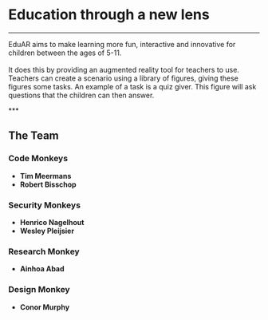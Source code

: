 # Education through a new lens
***
<p>EduAR aims to make learning more fun, interactive and innovative for children between the ages of 5-11.
<br/><br/>
It does this by providing an augmented reality tool for teachers to use. Teachers can create a scenario using a library of figures, giving these figures some tasks. An  example of a task is a quiz giver. This figure will ask questions that the children can then answer.</p>
***

## The Team
### Code Monkeys
- **Tim Meermans**
- **Robert Bisschop**

### Security Monkeys
- **Henrico Nagelhout**
- **Wesley Pleijsier**

### Research Monkey
- **Ainhoa Abad**

### Design Monkey
- **Conor Murphy**
